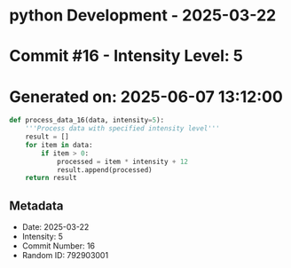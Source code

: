 ﻿# python Development - 2025-03-22
# Commit #16 - Intensity Level: 5
# Generated on: 2025-06-07 13:12:00
```python
def process_data_16(data, intensity=5):
    '''Process data with specified intensity level'''
    result = []
    for item in data:
        if item > 0:
            processed = item * intensity + 12
            result.append(processed)
    return result
```
## Metadata
- Date: 2025-03-22
- Intensity: 5
- Commit Number: 16
- Random ID: 792903001

